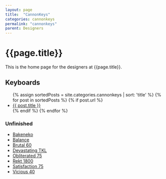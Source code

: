 ```yaml
---
layout: page
title:  "CannonKeys"
categories: cannonkeys
permalink: "cannonkeys"
parent: Designers
---
```

# {{page.title}}

This is the home page for the designers at {{page.title}}.

## Keyboards

<ul>
  {% assign sortedPosts = site.categories.cannonkeys | sort: 'title' %}
    {% for post in sortedPosts %}
      {% if post.url %}
        <li><a href="{{ post.url }}">{{ post.title }}</a></li>
      {% endif %}
    {% endfor %}
</ul>

### Unfinished

- [Bakeneko](/cannonkeys/bakeneko)
- [Balance](/cannonkeys/balance)
- [Brutal 60](/cannonkeys/brutal-60)
- [Devastating TKL](/cannonkeys/devastating-tkl)
- [Obliterated 75](/cannonkeys/obliterated-75)
- [Rekt 1800](/cannonkeys/rekt-1800)
- [Satisfaction 75](cannonkeys/atisfaction-75)
- [Vicious 40](/cannonkeys/vicious-40)
